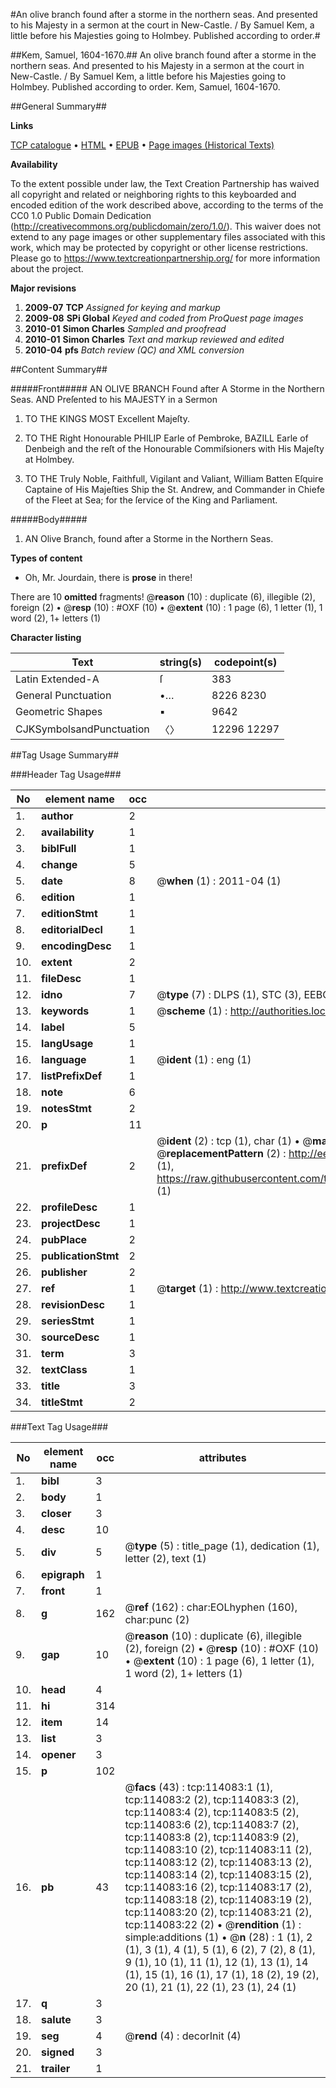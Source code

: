 #An olive branch found after a storme in the northern seas. And presented to his Majesty in a sermon at the court in New-Castle. / By Samuel Kem, a little before his Majesties going to Holmbey. Published according to order.#

##Kem, Samuel, 1604-1670.##
An olive branch found after a storme in the northern seas. And presented to his Majesty in a sermon at the court in New-Castle. / By Samuel Kem, a little before his Majesties going to Holmbey. Published according to order.
Kem, Samuel, 1604-1670.

##General Summary##

**Links**

[TCP catalogue](http://www.ota.ox.ac.uk/tcp/)  • 
[HTML](http://tei.it.ox.ac.uk/tcp/Texts-HTML/free/A87/A87670.html)  • 
[EPUB](http://tei.it.ox.ac.uk/tcp/Texts-EPUB/free/A87/A87670.epub) • 
[Page images (Historical Texts)](https://historicaltexts.jisc.ac.uk/eebo-99861937e)

**Availability**

To the extent possible under law, the Text Creation Partnership has waived all copyright and related or neighboring rights to this keyboarded and encoded edition of the work described above, according to the terms of the CC0 1.0 Public Domain Dedication (http://creativecommons.org/publicdomain/zero/1.0/). This waiver does not extend to any page images or other supplementary files associated with this work, which may be protected by copyright or other license restrictions. Please go to https://www.textcreationpartnership.org/ for more information about the project.

**Major revisions**

1. __2009-07__ __TCP__ *Assigned for keying and markup*
1. __2009-08__ __SPi Global__ *Keyed and coded from ProQuest page images*
1. __2010-01__ __Simon Charles__ *Sampled and proofread*
1. __2010-01__ __Simon Charles__ *Text and markup reviewed and edited*
1. __2010-04__ __pfs__ *Batch review (QC) and XML conversion*

##Content Summary##

#####Front#####
AN OLIVE BRANCH Found after A Storme in the Northern Seas. AND
Preſented to his MAJESTY in a Sermon 
1. TO THE KINGS MOST Excellent Majeſty.

1. TO THE Right Honourable PHILIP Earle of Pembroke,
BAZILL Earle of Denbeigh and the reſt of the Honourable
Commiſsioners with His Majeſty at Holmbey.

1. TO THE Truly Noble, Faithfull, Vigilant and
Valiant, William Batten Eſquire Captaine of His Majeſties Ship the
St. Andrew, and Commander in Chiefe of the Fleet at Sea; for the
ſervice of the King and Parliament.

#####Body#####

1. AN Olive Branch, found after a Storme in the Northern
Seas.

**Types of content**

  * Oh, Mr. Jourdain, there is **prose** in there!

There are 10 **omitted** fragments! 
 @__reason__ (10) : duplicate (6), illegible (2), foreign (2)  •  @__resp__ (10) : #OXF (10)  •  @__extent__ (10) : 1 page (6), 1 letter (1), 1 word (2), 1+ letters (1)

**Character listing**


|Text|string(s)|codepoint(s)|
|---|---|---|
|Latin Extended-A|ſ|383|
|General Punctuation|•…|8226 8230|
|Geometric Shapes|▪|9642|
|CJKSymbolsandPunctuation|〈〉|12296 12297|

##Tag Usage Summary##

###Header Tag Usage###

|No|element name|occ|attributes|
|---|---|---|---|
|1.|__author__|2||
|2.|__availability__|1||
|3.|__biblFull__|1||
|4.|__change__|5||
|5.|__date__|8| @__when__ (1) : 2011-04 (1)|
|6.|__edition__|1||
|7.|__editionStmt__|1||
|8.|__editorialDecl__|1||
|9.|__encodingDesc__|1||
|10.|__extent__|2||
|11.|__fileDesc__|1||
|12.|__idno__|7| @__type__ (7) : DLPS (1), STC (3), EEBO-CITATION (1), PROQUEST (1), VID (1)|
|13.|__keywords__|1| @__scheme__ (1) : http://authorities.loc.gov/ (1)|
|14.|__label__|5||
|15.|__langUsage__|1||
|16.|__language__|1| @__ident__ (1) : eng (1)|
|17.|__listPrefixDef__|1||
|18.|__note__|6||
|19.|__notesStmt__|2||
|20.|__p__|11||
|21.|__prefixDef__|2| @__ident__ (2) : tcp (1), char (1)  •  @__matchPattern__ (2) : ([0-9\-]+):([0-9IVX]+) (1), (.+) (1)  •  @__replacementPattern__ (2) : http://eebo.chadwyck.com/downloadtiff?vid=$1&page=$2 (1), https://raw.githubusercontent.com/textcreationpartnership/Texts/master/tcpchars.xml#$1 (1)|
|22.|__profileDesc__|1||
|23.|__projectDesc__|1||
|24.|__pubPlace__|2||
|25.|__publicationStmt__|2||
|26.|__publisher__|2||
|27.|__ref__|1| @__target__ (1) : http://www.textcreationpartnership.org/docs/. (1)|
|28.|__revisionDesc__|1||
|29.|__seriesStmt__|1||
|30.|__sourceDesc__|1||
|31.|__term__|3||
|32.|__textClass__|1||
|33.|__title__|3||
|34.|__titleStmt__|2||


###Text Tag Usage###

|No|element name|occ|attributes|
|---|---|---|---|
|1.|__bibl__|3||
|2.|__body__|1||
|3.|__closer__|3||
|4.|__desc__|10||
|5.|__div__|5| @__type__ (5) : title_page (1), dedication (1), letter (2), text (1)|
|6.|__epigraph__|1||
|7.|__front__|1||
|8.|__g__|162| @__ref__ (162) : char:EOLhyphen (160), char:punc (2)|
|9.|__gap__|10| @__reason__ (10) : duplicate (6), illegible (2), foreign (2)  •  @__resp__ (10) : #OXF (10)  •  @__extent__ (10) : 1 page (6), 1 letter (1), 1 word (2), 1+ letters (1)|
|10.|__head__|4||
|11.|__hi__|314||
|12.|__item__|14||
|13.|__list__|3||
|14.|__opener__|3||
|15.|__p__|102||
|16.|__pb__|43| @__facs__ (43) : tcp:114083:1 (1), tcp:114083:2 (2), tcp:114083:3 (2), tcp:114083:4 (2), tcp:114083:5 (2), tcp:114083:6 (2), tcp:114083:7 (2), tcp:114083:8 (2), tcp:114083:9 (2), tcp:114083:10 (2), tcp:114083:11 (2), tcp:114083:12 (2), tcp:114083:13 (2), tcp:114083:14 (2), tcp:114083:15 (2), tcp:114083:16 (2), tcp:114083:17 (2), tcp:114083:18 (2), tcp:114083:19 (2), tcp:114083:20 (2), tcp:114083:21 (2), tcp:114083:22 (2)  •  @__rendition__ (1) : simple:additions (1)  •  @__n__ (28) : 1 (1), 2 (1), 3 (1), 4 (1), 5 (1), 6 (2), 7 (2), 8 (1), 9 (1), 10 (1), 11 (1), 12 (1), 13 (1), 14 (1), 15 (1), 16 (1), 17 (1), 18 (2), 19 (2), 20 (1), 21 (1), 22 (1), 23 (1), 24 (1)|
|17.|__q__|3||
|18.|__salute__|3||
|19.|__seg__|4| @__rend__ (4) : decorInit (4)|
|20.|__signed__|3||
|21.|__trailer__|1||
